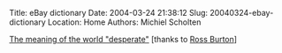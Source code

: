 Title: eBay dictionary
Date: 2004-03-24 21:38:12
Slug: 20040324-ebay-dictionary
Location: Home
Authors: Michiel Scholten

<p><a href="http://cgi.ebay.co.uk/ws/eBayISAPI.dll?ViewItem&amp;item=2995901712">The meaning of the world "desperate"</a> [thanks to <a href="http://www.burtonini.com/blog//life/desperation-20040323">Ross Burton</a>]</p>